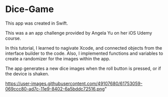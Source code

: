 # Dice-Game

This app was created in Swift.

This was a an app challenge provided by Angela Yu on her iOS Udemy course.

In this tutorial, I learned to nagivate Xcode, and connected objects from the interface builder to the code. Also, I implemented functions and variables to create a randomizer for the images within the app. 

The app generates a new dice images when the roll button is pressed, or if the device is shaken.

https://user-images.githubusercontent.com/49107680/61753059-069ccc80-ad7c-11e9-8402-6a5bddc72516.png"

